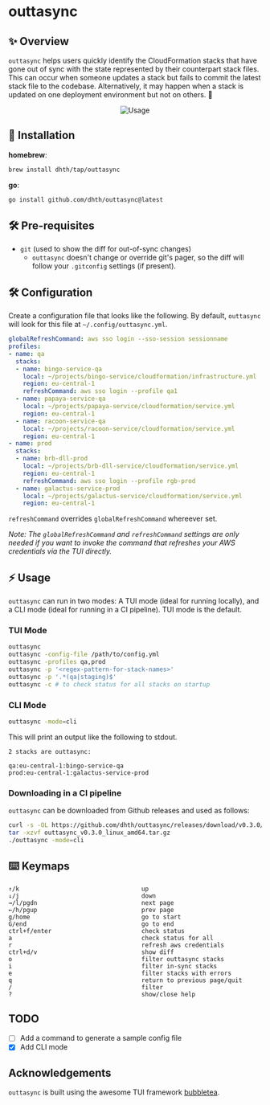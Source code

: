 # outtasync

✨ Overview
---

`outtasync` helps users quickly identify the CloudFormation stacks that have
gone out of sync with the state represented by their counterpart stack files.
This can occur when someone updates a stack but fails to commit the latest stack
file to the codebase. Alternatively, it may happen when a stack is updated on
one deployment environment but not on others. 🤷

<p align="center">
  <img src="https://tools.dhruvs.space/images/outtasync/outtasync.gif" alt="Usage" />
</p>

💾 Installation
---

**homebrew**:

```sh
brew install dhth/tap/outtasync
```

**go**:

```sh
go install github.com/dhth/outtasync@latest
```

🛠️ Pre-requisites
---

- `git` (used to show the diff for out-of-sync changes)
    - `outtasync` doesn't change or override git's pager, so the diff will
        follow your `.gitconfig` settings (if present).

🛠️ Configuration
---

Create a configuration file that looks like the following. By default,
`outtasync` will look for this file at `~/.config/outtasync.yml`.

```yaml
globalRefreshCommand: aws sso login --sso-session sessionname
profiles:
- name: qa
  stacks:
  - name: bingo-service-qa
    local: ~/projects/bingo-service/cloudformation/infrastructure.yml
    region: eu-central-1
    refreshCommand: aws sso login --profile qa1
  - name: papaya-service-qa
    local: ~/projects/papaya-service/cloudformation/service.yml
    region: eu-central-1
  - name: racoon-service-qa
    local: ~/projects/racoon-service/cloudformation/service.yml
    region: eu-central-1
- name: prod
  stacks:
  - name: brb-dll-prod
    local: ~/projects/brb-dll-service/cloudformation/service.yml
    region: eu-central-1
    refreshCommand: aws sso login --profile rgb-prod
  - name: galactus-service-prod
    local: ~/projects/galactus-service/cloudformation/service.yml
    region: eu-central-1
```

`refreshCommand` overrides `globalRefreshCommand` whereever set.

*Note: The `globalRefreshCommand` and `refreshCommand` settings are only needed
if you want to invoke the command that refreshes your AWS credentials via the
TUI directly.*

⚡️ Usage
---

`outtasync` can run in two modes: A TUI mode (ideal for running locally), and a
CLI mode (ideal for running in a CI pipeline). TUI mode is the default.

### TUI Mode

```bash
outtasync
outtasync -config-file /path/to/config.yml
outtasync -profiles qa,prod
outtasync -p '<regex-pattern-for-stack-names>'
outtasync -p '.*(qa|staging)$'
outtasync -c # to check status for all stacks on startup
```

### CLI Mode

```bash
outtasync -mode=cli
```

This will print an output like the following to stdout.

```
2 stacks are outtasync:

qa:eu-central-1:bingo-service-qa
prod:eu-central-1:galactus-service-prod
```

### Downloading in a CI pipeline

`outtasync` can be downloaded from Github releases and used as follows:

```bash
curl -s -OL https://github.com/dhth/outtasync/releases/download/v0.3.0/outtasync_v0.3.0_linux_amd64.tar.gz
tar -xzvf outtasync_v0.3.0_linux_amd64.tar.gz
./outtasync -mode=cli
```

⌨️ Keymaps
---

```
↑/k                                  up
↓/j                                  down
→/l/pgdn                             next page
←/h/pgup                             prev page
g/home                               go to start
G/end                                go to end
ctrl+f/enter                         check status
a                                    check status for all
r                                    refresh aws credentials
ctrl+d/v                             show diff
o                                    filter outtasync stacks
i                                    filter in-sync stacks
e                                    filter stacks with errors
q                                    return to previous page/quit
/                                    filter
?                                    show/close help
```

TODO
---

- [ ] Add a command to generate a sample config file
- [x] Add CLI mode

Acknowledgements
---

`outtasync` is built using the awesome TUI framework [bubbletea][1].

[1]: https://github.com/charmbracelet/bubbletea
